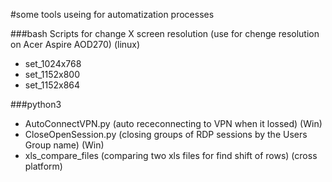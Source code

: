 #some tools useing for automatization processes

###bash
Scripts for change X screen resolution (use for chenge resolution on Acer Aspire AOD270) (linux)
- set_1024x768  
- set_1152x800  
- set_1152x864


###python3
- AutoConnectVPN.py (auto receconnecting to VPN when it lossed) (Win)
- CloseOpenSession.py (closing groups of RDP sessions by the Users Group name) (Win)
- xls_compare_files (comparing two xls files for find shift of rows) (cross platform)

